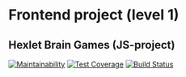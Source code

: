 # Frontend project (level 1)

## Hexlet Brain Games (JS-project)

[![Maintainability](https://api.codeclimate.com/v1/badges/a99a88d28ad37a79dbf6/maintainability)](https://codeclimate.com/github/codeclimate/codeclimate/maintainability)
[![Test Coverage](https://api.codeclimate.com/v1/badges/a99a88d28ad37a79dbf6/test_coverage)](https://codeclimate.com/github/codeclimate/codeclimate/test_coverage)
[![Build Status](https://travis-ci.com/it-amalker/frontend-project-lvl1.svg?branch=master)](https://travis-ci.com/it-amalker/frontend-project-lvl1)
